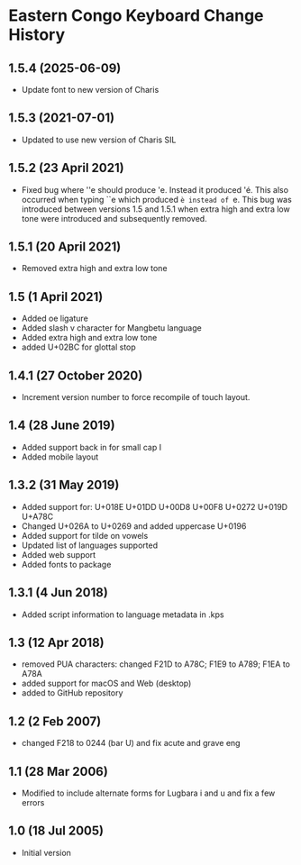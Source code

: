 Eastern Congo Keyboard Change History
=====================================

1.5.4 (2025-06-09)
------------------
* Update font to new version of Charis

1.5.3 (2021-07-01)
----------------
* Updated to use new version of Charis SIL

1.5.2 (23 April 2021)
------------------
* Fixed bug where ''e should produce 'e. Instead it produced 'é. This also occurred 
  when typing ``e which produced `è instead of `e. This bug was introduced between
  versions 1.5 and 1.5.1 when extra high and extra low tone were introduced and
  subsequently removed.

1.5.1 (20 April 2021)
------------------
* Removed extra high and extra low tone

1.5 (1 April 2021)
------------------
* Added oe ligature
* Added slash v character for Mangbetu language
* Added extra high and extra low tone
* added U+02BC for glottal stop

1.4.1 (27 October 2020)
------------------
* Increment version number to force recompile of touch layout.

1.4 (28 June 2019)
------------------
* Added support back in for small cap I
* Added mobile layout

1.3.2 (31 May 2019)
------------------
* Added support for: U+018E U+01DD U+00D8 U+00F8 U+0272 U+019D U+A78C
* Changed U+026A to U+0269 and added uppercase U+0196
* Added support for tilde on vowels
* Updated list of languages supported
* Added web support
* Added fonts to package

1.3.1 (4 Jun 2018)
------------------
* Added script information to language metadata in .kps

1.3 (12 Apr 2018)
-----------------
* removed PUA characters: changed F21D to A78C; F1E9 to A789; F1EA to A78A
* added support for macOS and Web (desktop)
* added to GitHub repository

1.2 (2 Feb 2007)
-----------------
* changed F218 to 0244 (bar U) and fix acute and grave eng

1.1 (28 Mar 2006)
-----------------
* Modified to include alternate forms for Lugbara i and u and fix a few errors

1.0 (18 Jul 2005)
-----------------
* Initial version
